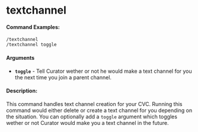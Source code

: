 # textchannel

#### Command Examples:

```fix
/textchannel
/textchannel toggle
```

#### Arguments

- **`toggle`** - Tell Curator wether or not he would make a text channel for you the next time you join a parent channel.

#### Description:

This command handles text channel creation for your CVC. Running this command would either delete or create a text channel for you depending on the situation. You can optionally add a `toggle` argument which toggles wether or not Curator would make you a text channel in the future.

